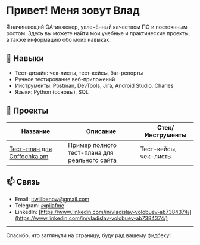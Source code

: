 # Привет! Меня зовут Влад

Я начинающий QA-инженер, увлечённый качеством ПО и постоянным ростом. Здесь вы можете найти мои учебные и практические проекты, а также информацию обо моих навыках.

## 🚀 Навыки

- Тест-дизайн: чек-листы, тест-кейсы, баг-репорты
- Ручное тестирование веб-приложений
- Инструменты: Postman, DevTools, Jira, Android Studio, Charles
- Языки: Python (основы), SQL

## 📂 Проекты

| Название | Описание | Стек/Инструменты |
|---------|----------|------------------|
| [Тест-план для Coffochka.am](https://github.com/...) | Пример полного тест-плана для реального сайта | Тест-кейсы, чек-листы |

## 📫 Связь

- Email: itwillbenow@gmail.com  
- Telegram: [@pilafme](https://t.me/pilafme/)
- LinkedIn: [https://www.linkedin.com/in/vladislav-volobuev-ab7384374/](https://www.linkedin.com/in/vladislav-volobuev-ab7384374/)

---

Спасибо, что заглянули на страницу, буду рад вашему фидбеку!
